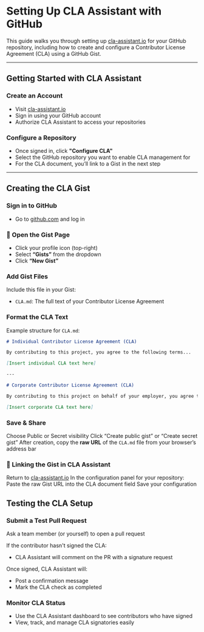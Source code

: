# Setting Up CLA Assistant with GitHub

This guide walks you through setting up [cla-assistant.io](https://cla-assistant.io) for your GitHub repository, including how to create and configure a Contributor License Agreement (CLA) using a GitHub Gist.

---

## Getting Started with CLA Assistant

### Create an Account
- Visit [cla-assistant.io](https://cla-assistant.io)
- Sign in using your GitHub account
- Authorize CLA Assistant to access your repositories

### Configure a Repository
- Once signed in, click **"Configure CLA"**
- Select the GitHub repository you want to enable CLA management for
- For the CLA document, you’ll link to a Gist in the next step

---

## Creating the CLA Gist

### Sign in to GitHub
- Go to [github.com](https://github.com) and log in

### 📂 Open the Gist Page
- Click your profile icon (top-right)
- Select **“Gists”** from the dropdown
- Click **“New Gist”**

### Add Gist Files
Include this file in your Gist:
- `CLA.md`: The full text of your Contributor License Agreement

### Format the CLA Text

Example structure for `CLA.md`:

```md
# Individual Contributor License Agreement (CLA)

By contributing to this project, you agree to the following terms...

[Insert individual CLA text here]

---

# Corporate Contributor License Agreement (CLA)

By contributing to this project on behalf of your employer, you agree to the following terms...

[Insert corporate CLA text here]
```

### Save & Share
Choose Public or Secret visibility
Click “Create public gist” or “Create secret gist”
After creation, copy the **raw URL** of the `CLA.md` file from your browser’s address bar

### 🔗 Linking the Gist in CLA Assistant
Return to [cla-assistant.io](https://cla-assistant.io)
In the configuration panel for your repository:
Paste the raw Gist URL into the CLA document field
Save your configuration

## Testing the CLA Setup

### Submit a Test Pull Request
Ask a team member (or yourself) to open a pull request

If the contributor hasn't signed the CLA:

- CLA Assistant will comment on the PR with a signature request

Once signed, CLA Assistant will:

- Post a confirmation message
- Mark the CLA check as completed

### Monitor CLA Status
 - Use the CLA Assistant dashboard to see contributors who have signed
 - View, track, and manage CLA signatories easily
